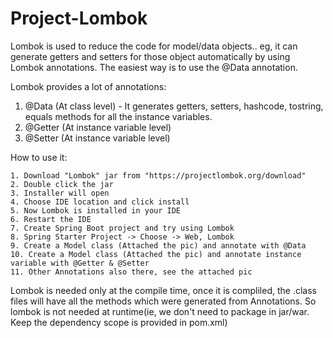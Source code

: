 # Project-Lombok

Lombok is used to reduce the code for model/data objects.. eg, it can generate getters and setters for those object automatically by using Lombok annotations.
The easiest way is to use the @Data annotation.

Lombok provides a lot of annotations:
  1. @Data (At class level) - It generates getters, setters, hashcode, tostring, equals methods for all the instance variables.
  2. @Getter (At instance variable level)
  3. @Setter (At instance variable level)
  
  
  How to use it:
    
    1. Download "Lombok" jar from "https://projectlombok.org/download"
    2. Double click the jar
    3. Installer will open
    4. Choose IDE location and click install
    5. Now Lombok is installed in your IDE
    6. Restart the IDE
    7. Create Spring Boot project and try using Lombok
    8. Spring Starter Project -> Choose -> Web, Lombok
    9. Create a Model class (Attached the pic) and annotate with @Data
    10. Create a Model class (Attached the pic) and annotate instance variable with @Getter & @Setter
    11. Other Annotations also there, see the attached pic
    
Lombok is needed only at the compile time, once it is compliled, the .class files will have all the methods which were generated from Annotations. So lombok is not needed at runtime(ie, we don't need to package in jar/war. Keep the dependency scope is provided in pom.xml)
